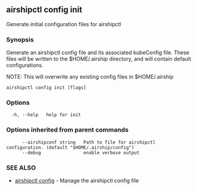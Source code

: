 ## airshipctl config init

Generate initial configuration files for airshipctl

### Synopsis

Generate an airshipctl config file and its associated kubeConfig file.
These files will be written to the $HOME/.airship directory, and will contain
default configurations.

NOTE: This will overwrite any existing config files in $HOME/.airship


```
airshipctl config init [flags]
```

### Options

```
  -h, --help   help for init
```

### Options inherited from parent commands

```
      --airshipconf string   Path to file for airshipctl configuration. (default "$HOME/.airship/config")
      --debug                enable verbose output
```

### SEE ALSO

* [airshipctl config](airshipctl_config.md)	 - Manage the airshipctl config file

